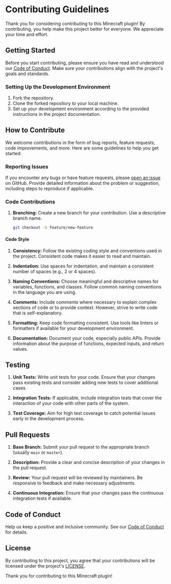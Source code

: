 # Contributing Guidelines

Thank you for considering contributing to this Minecraft plugin! By contributing, you help make this project better for everyone. We appreciate your time and effort.

## Getting Started

Before you start contributing, please ensure you have read and understood our [Code of Conduct](CODE_OF_CONDUCT.md). Make sure your contributions align with the project's goals and standards.

### Setting Up the Development Environment

1. Fork the repository.
2. Clone the forked repository to your local machine.
3. Set up your development environment according to the provided instructions in the project documentation.

## How to Contribute

We welcome contributions in the form of bug reports, feature requests, code improvements, and more. Here are some guidelines to help you get started:

### Reporting Issues

If you encounter any bugs or have feature requests, please [open an issue](../../issues) on GitHub. Provide detailed information about the problem or suggestion, including steps to reproduce if applicable.

### Code Contributions

1. **Branching:** Create a new branch for your contribution. Use a descriptive branch name.
   ```bash
   git checkout -b feature/new-feature
#### Code Style

1. **Consistency:** Follow the existing coding style and conventions used in the project. Consistent code makes it easier to read and maintain.

2. **Indentation:** Use spaces for indentation, and maintain a consistent number of spaces (e.g., 2 or 4 spaces).

3. **Naming Conventions:** Choose meaningful and descriptive names for variables, functions, and classes. Follow common naming conventions in the language you are using.

4. **Comments:** Include comments where necessary to explain complex sections of code or to provide context. However, strive to write code that is self-explanatory.

5. **Formatting:** Keep code formatting consistent. Use tools like linters or formatters if available for your development environment.

6. **Documentation:** Document your code, especially public APIs. Provide information about the purpose of functions, expected inputs, and return values.

## Testing

1. **Unit Tests:** Write unit tests for your code. Ensure that your changes pass existing tests and consider adding new tests to cover additional cases.

2. **Integration Tests:** If applicable, include integration tests that cover the interaction of your code with other parts of the system.

3. **Test Coverage:** Aim for high test coverage to catch potential issues early in the development process.

## Pull Requests

1. **Base Branch:** Submit your pull request to the appropriate branch (usually `main` or `master`).

2. **Description:** Provide a clear and concise description of your changes in the pull request.

3. **Review:** Your pull request will be reviewed by maintainers. Be responsive to feedback and make necessary adjustments.

4. **Continuous Integration:** Ensure that your changes pass the continuous integration tests if available.

## Code of Conduct

Help us keep a positive and inclusive community. See our [Code of Conduct](CODE_OF_CONDUCT.md) for details.

## License

By contributing to this project, you agree that your contributions will be licensed under the project's [LICENSE](LICENSE.md).

Thank you for contributing to this Minecraft plugin!


